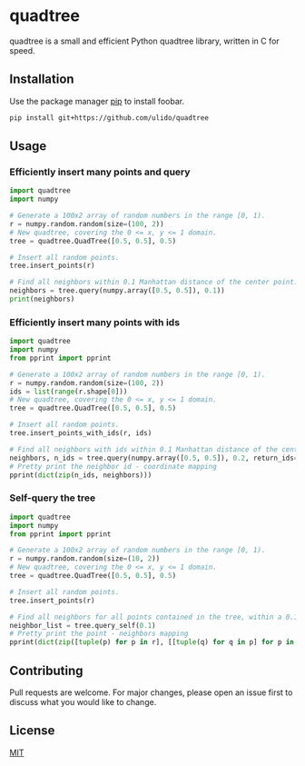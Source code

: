 # quadtree

quadtree is a small and efficient Python quadtree library, written in C for speed.

## Installation

Use the package manager [pip](https://pip.pypa.io/en/stable/) to install foobar.

```bash
pip install git+https://github.com/ulido/quadtree
```

## Usage

### Efficiently insert many points and query
```python
import quadtree
import numpy

# Generate a 100x2 array of random numbers in the range [0, 1).
r = numpy.random.random(size=(100, 2))
# New quadtree, covering the 0 <= x, y <= 1 domain.
tree = quadtree.QuadTree([0.5, 0.5], 0.5)

# Insert all random points.
tree.insert_points(r)

# Find all neighbors within 0.1 Manhattan distance of the center point.
neighbors = tree.query(numpy.array([0.5, 0.5]), 0.1))
print(neighbors)
```

### Efficiently insert many points with ids
```python
import quadtree
import numpy
from pprint import pprint

# Generate a 100x2 array of random numbers in the range [0, 1).
r = numpy.random.random(size=(100, 2))
ids = list(range(r.shape[0]))
# New quadtree, covering the 0 <= x, y <= 1 domain.
tree = quadtree.QuadTree([0.5, 0.5], 0.5)

# Insert all random points.
tree.insert_points_with_ids(r, ids)

# Find all neighbors with ids within 0.1 Manhattan distance of the center point.
neighbors, n_ids = tree.query(numpy.array([0.5, 0.5]), 0.2, return_ids=True)
# Pretty print the neighbor id - coordinate mapping
pprint(dict(zip(n_ids, neighbors)))
```

### Self-query the tree
```python
import quadtree
import numpy
from pprint import pprint

# Generate a 100x2 array of random numbers in the range [0, 1).
r = numpy.random.random(size=(10, 2))
# New quadtree, covering the 0 <= x, y <= 1 domain.
tree = quadtree.QuadTree([0.5, 0.5], 0.5)

# Insert all random points.
tree.insert_points(r)

# Find all neighbors for all points contained in the tree, within a 0.1 distance.
neighbor_list = tree.query_self(0.1)
# Pretty print the point - neighbors mapping
pprint(dict(zip([tuple(p) for p in r], [[tuple(q) for q in p] for p in neighbor_list])))
```

## Contributing
Pull requests are welcome. For major changes, please open an issue first to discuss what you would like to change.

## License
[MIT](https://choosealicense.com/licenses/mit/)
